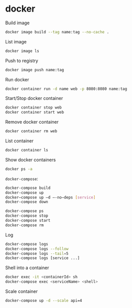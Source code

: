 docker
======

Build image

```sh
docker image build --tag name:tag --no-cache .
```

List image

```sh
docker image ls
```

Push to registry

```sh
docker image push name:tag
```

Run docker

```sh
docker container run -d name web -p 8080:8080 name:tag
```

Start/Stop docker container

```sh
docker container stop web
docker container start web
```

Remove docker container

```sh
docker container rm web
```

List container

```sh
docker container ls
```

Show docker containers

```sh
docker ps -a
```

`docker-compose`:

```sh
docker-compose build
docker-compose up
docker—compose up —d —-no—deps [service]
docker-compose down

docker-compose ps
docker-compose stop
docker-compose start
docker-compose rm
```

Log

```sh
docker-compose logs
docker-compose logs --follow
docker-compose logs --tail=5
docker-compose logs [service ...]
```

Shell into a container

```sh
docker exec -it <containerId> sh
docker-compose exec <serviceName> <shell>
```

Scale container

```sh
docker-compose up -d --scale api=4
```

